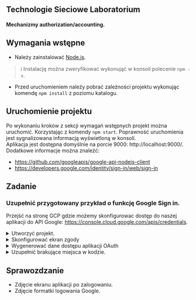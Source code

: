 Technologie Sieciowe Laboratorium
---
#### Mechanizmy authorization/accounting.

## Wymagania wstępne

- Należy zainstalować [Node.js](https://nodejs.org/en/download/).
> :information_source: Instalację można zweryfikować wykonująć w konsoli polecenie `npm -v`. 
- Przed uruchomieniem należy pobrać zależności projektu wykonując komendę `npm install` z poziomu katalogu.

## Uruchomienie projektu

Po wykonaniu kroków z sekcji wymagań wstępnych projekt można uruchomić. Korzystając z komendy `npm start`.
Poprawność uruchomienia jest sygnalizowana informacją wyświetloną w konsoli.
</br>
Aplikacja jest dostępna domyślnie na porcie 9000: http://localhost:9000/.
Dodatkowe informacje można znaleźć: 
- https://github.com/googleapis/google-api-nodejs-client
- https://developers.google.com/identity/sign-in/web/sign-in

## Zadanie

### Uzupełnić przygotowany przykład o funkcję Google Sign in.

Przejść na stronę GCP gdzie możemy skonfigurowac dostęp do naszej aplikacji do API Google: https://console.cloud.google.com/apis/credentials.

<details>
<summary>Utworzyć projekt.</summary>

1. Wybrać opcję *Wybierz projekt*
      ![project.png](doc/project.png)
2. Utworzyć nowy projekt.
   ![project2.png](doc/project2.png)
3. Uzupełnić dane projektu i kliknąć utwórz.
   ![project3.png](doc/project3.png)
4. Wybrać utworzony projekt.
   ![project4.png](doc/project4.png)

</details>

<details>
<summary>Skonfigurować ekran zgody</summary>

1. Wypełnić podstawowe infomracje.
   ![consnet.png](doc/consent.png)
   ![consnet2.png](doc/consent2.png)
2. Dodać zakres uprawnień
   ![consnet3.png](doc/consent3.png)
   ![consnet4.png](doc/consent4.png)
   ![consnet5.png](doc/consent5.png)
   ![consnet6.png](doc/consent6.png)

</details>

<details>
<summary>Wygenerować dane dostępu aplikacji OAuth</summary>

1. Utworzyć nowe dane dostępowe.
   ![credentials.png](doc/credentials.png)
2. Dodać niezbędne dane.
   ![credentials2.png](doc/credentials2.png)
3. Zapisać wygenerowane dane dostępowe (`Client ID`)
   ![credentials3.png](doc/credentials3.png)
</details>

<details>
<summary>Uzupełnić brakujące miejsca w kodzie.</summary>

      
`main.pug` - lina 5, 33, 52

<details>
<summary>Linia 33</summary>

   ```javascript
      const token =  googleUser.getAuthResponse().id_token;   
   ```
</details>
      
`index.js` - linia 16, 65

<details>
<summary>Linia 65</summary>

   ```javascript
    return await oAuth2Client.verifyIdToken({
      idToken: idToken,
      audience: clientId
    })   
   ```
      
</details>
      

</details>

## Sprawozdzanie 

- Zdjęcie ekranu aplikacji po zalogowaniu.
- Zdjęcie formatki logowania Google.
